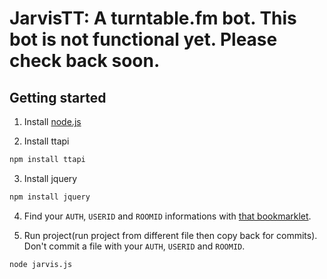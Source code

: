 # JarvisTT: A turntable.fm bot. This bot is not functional yet. Please check back soon.

## Getting started
1) Install [node.js](http://nodejs.org/#download)

2) Install ttapi

```bash
npm install ttapi
```

3) Install jquery

```bash
npm install jquery
```

4) Find your `AUTH`, `USERID` and `ROOMID` informations with [that bookmarklet](http://alaingilbert.github.com/Turntable-API/bookmarklet.html). 

5) Run project(run project from different file then copy back for commits). Don't commit a file with your `AUTH`, `USERID` and `ROOMID`.

```bash
node jarvis.js
```